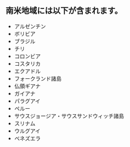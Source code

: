 ## 南米地域には以下が含まれます。

* アルゼンチン
* ボリビア
* ブラジル
* チリ
* コロンビア
* コスタリカ
* エクアドル
* フォークランド諸島
* 仏領ギアナ
* ガイアナ
* パラグアイ
* ペルー
* サウスジョージア・サウスサンドウィッチ諸島
* スリナム
* ウルグアイ
* ベネズエラ
